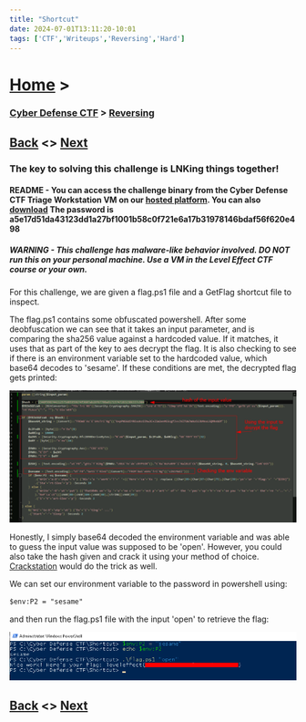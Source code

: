 ```yaml
---
title: "Shortcut"
date: 2024-07-01T13:11:20-10:01
tags: ['CTF','Writeups','Reversing','Hard']
---
```



# [Home](https://jjolley91.github.io/blog/) >

###  [Cyber Defense CTF](https://jjolley91.github.io/blog/level_effect_cyber_defense_ctf_2024/) >  [Reversing](https://jjolley91.github.io/blog/level_effect_cyber_defense_ctf_2024/Reversing/)

## [Back](https://jjolley91.github.io/blog/level_effect_cyber_defense_ctf_2024/Reversing/flag_worthy)  <> [Next](https://jjolley91.github.io/blog/level_effect_cyber_defense_ctf_2024/Reversing/rpms)

### The key to solving this challenge is LNKing things together!

#### README - You can access the challenge binary from the Cyber Defense CTF Triage Workstation VM on our [hosted platform](https://training.leveleffect.com/courses/f4a9466f-edb0-42ff-bb0e-a95af2b05de5). You can also [download](https://github.com/Level-Effect/CyberDefenseCTF-Public/raw/main/Challenges/2024/Mangled/packed-flag.zip) The password is a5e17d51da43123dd1a27bf1001b58c0f721e6a17b31978146bdaf56f620e498

##### WARNING - This challenge has malware-like behavior involved. DO NOT run this on your personal machine. Use a VM in the Level Effect CTF course or your own.

For this challenge, we are given a flag.ps1 file and a GetFlag shortcut file to inspect.

The flag.ps1 contains some obfuscated powershell. After some deobfuscation we can see that it takes an input parameter, and is comparing the sha256 value against a hardcoded value. If it matches, it uses that as part of the key to aes decrypt the flag. It is also checking to see if there is an environment variable set to the hardcoded value, which base64 decodes to 'sesame'. If these conditions are met, the decrypted flag gets printed:

![shortcut1](https://github.com/jjolley91/blog/blob/main/static/le_ctf_24/shortcut1.png?raw=true)

Honestly, I simply base64 decoded the environment variable and was able to guess the input value was supposed to be 'open'. However, you could also take the hash given and crack it using your method of choice. [Crackstation](https://crackstation.net/) would do the trick as well.

We can set our environment variable to the password in powershell using:

```ps
$env:P2 = "sesame"
```
and then run the flag.ps1 file with the input 'open' to retrieve the flag:


![shortcut2](https://github.com/jjolley91/blog/blob/main/static/le_ctf_24/shortcut2.png?raw=true)



## [Back](https://jjolley91.github.io/blog/level_effect_cyber_defense_ctf_2024/Reversing/flag_worthy)  <> [Next](https://jjolley91.github.io/blog/level_effect_cyber_defense_ctf_2024/Reversing/rpms)
